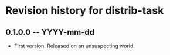 # Revision history for distrib-task

## 0.1.0.0  -- YYYY-mm-dd

* First version. Released on an unsuspecting world.
